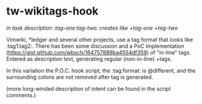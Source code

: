 # tw-wikitags-hook
_in task description :tag-one:tag-two: creates like +tag-one +tag-two_

Vimwiki, *ledger and several other projects, use a tag format that looks like :tag1:tag2:. 
There has been some discussion and a PoC implementation (https://gist.github.com/wbsch/164757889ba4554df359) of "in-line" tags.  Entered as description text, generating regular (non-in-line) +tags.

In this variation the P.O.C. hook script, the :tag:format: is @different, and the surrounding colons are not removed after tag is generated. 

(more long-winded description of intent can be found in the script comments.)

